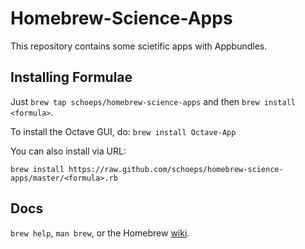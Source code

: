 Homebrew-Science-Apps
============
This repository contains some scietific apps with Appbundles.

Installing Formulae
--------------------------------
Just `brew tap schoeps/homebrew-science-apps` and then `brew install <formula>`.

To install the Octave GUI, do:
`brew install Octave-App`

You can also install via URL:

```
brew install https://raw.github.com/schoeps/homebrew-science-apps/master/<formula>.rb
```

Docs
----
`brew help`, `man brew`, or the Homebrew [wiki][].

[wiki]:http://wiki.github.com/mxcl/homebrew
[homebrew-dupes]:https://github.com/Homebrew/homebrew-dupes
[homebrew-versions]:https://github.com/Homebrew/homebrew-versions